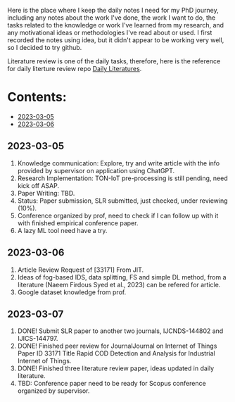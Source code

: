 Here is the place where I keep the daily notes I need for my PhD journey, including any notes about the work I've done, the work I want to do, the tasks related to the knowledge or work I've learned from my research, and any motivational ideas or methodologies I've read about or used.
I first recorded the notes using idea, but it didn't appear to be working very well, so I decided to try github.

Literature review is one of the daily tasks, therefore, here is the reference for daily literture review repo [Daily Literatures](https://github.com/goldboy225/PhD-Journey/blob/main/Literatures%20Daily.md).

# Contents:
- [2023-03-05](#2023-03-05)
- [2023-03-06](#2023-03-06)

## 2023-03-05
1. Knowledge communication: Explore, try and write article with the info provided by supervisor on application using ChatGPT.
2. Research Implementation: TON-IoT pre-processing is still pending, need kick off ASAP.
3. Paper Writing: TBD.
4. Status: Paper submission, SLR submitted, just checked, under reviewing (10%).
5. Conference organized by prof, need to check if I can follow up with it with finished empirical conference paper.
6. A lazy ML tool need have a try.

## 2023-03-06
1. Article Review Request of [33171] From JIT.
2. Ideas of fog-based IDS, data splitting, FS and simple DL method, from a literature (Naeem Firdous Syed et al., 2023) can be refered for article.
3. Google dataset knowledge from prof.

## 2023-03-07
1. DONE! Submit SLR paper to another two journals, IJCNDS-144802 and IJICS-144797.
2. DONE! Finished peer review for JournalJournal on Internet of Things Paper ID 33171 Title Rapid COD Detection and Analysis for Industrial Internet of Things.
3. DONE! Finished three literature review paper, ideas updated in daily literature.
4. TBD: Conference paper need to be ready for Scopus conference organized by supervisor.
